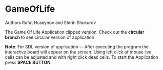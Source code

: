 # GameOfLife

Authors Rufat Huseynov and Shirin Shukurov

The Game Of Life Application clipped version. Check out the **circular branch** to see circular version of application.

**Note**: For SDL version of application -- After executing the program the interactive board will appear on the screen. Using left click of mouse live cells can be adjusted and with right click dead cells. To start the Application press **SPACE BUTTON**.
